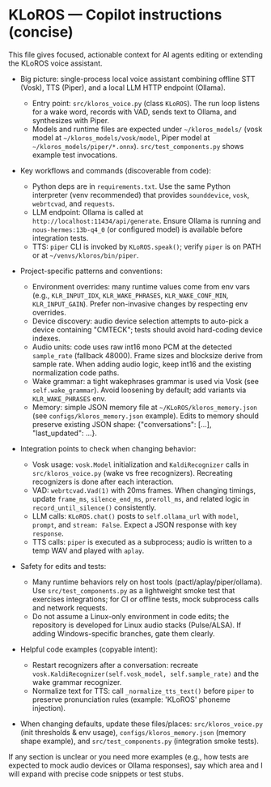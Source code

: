 <!--
Guidance for AI coding agents working on the KLoROS repository.
Keep this short (20–50 lines). Reference concrete files and observable patterns.
-->
# KLoROS — Copilot instructions (concise)

This file gives focused, actionable context for AI agents editing or extending the KLoROS voice assistant.

- Big picture: single-process local voice assistant combining offline STT (Vosk), TTS (Piper), and a local LLM HTTP endpoint (Ollama).
  - Entry point: `src/kloros_voice.py` (class `KLoROS`). The run loop listens for a wake word, records with VAD, sends text to Ollama, and synthesizes with Piper.
  - Models and runtime files are expected under `~/kloros_models/` (vosk model at `~/kloros_models/vosk/model`, Piper model at `~/kloros_models/piper/*.onnx`). `src/test_components.py` shows example test invocations.

- Key workflows and commands (discoverable from code):
  - Python deps are in `requirements.txt`. Use the same Python interpreter (venv recommended) that provides `sounddevice`, `vosk`, `webrtcvad`, and `requests`.
  - LLM endpoint: Ollama is called at `http://localhost:11434/api/generate`. Ensure Ollama is running and `nous-hermes:13b-q4_0` (or configured model) is available before integration tests.
  - TTS: `piper` CLI is invoked by `KLoROS.speak()`; verify `piper` is on PATH or at `~/venvs/kloros/bin/piper`.

- Project-specific patterns and conventions:
  - Environment overrides: many runtime values come from env vars (e.g., `KLR_INPUT_IDX`, `KLR_WAKE_PHRASES`, `KLR_WAKE_CONF_MIN`, `KLR_INPUT_GAIN`). Prefer non-invasive changes by respecting env overrides.
  - Device discovery: audio device selection attempts to auto-pick a device containing "CMTECK"; tests should avoid hard-coding device indexes.
  - Audio units: code uses raw int16 mono PCM at the detected `sample_rate` (fallback 48000). Frame sizes and blocksize derive from sample rate. When adding audio logic, keep int16 and the existing normalization code paths.
  - Wake grammar: a tight wakephrases grammar is used via Vosk (see `self.wake_grammar`). Avoid loosening by default; add variants via `KLR_WAKE_PHRASES` env.
  - Memory: simple JSON memory file at `~/KLoROS/kloros_memory.json` (see `configs/kloros_memory.json` example). Edits to memory should preserve existing JSON shape: {"conversations": [...], "last_updated": ...}.

- Integration points to check when changing behavior:
  - Vosk usage: `vosk.Model` initialization and `KaldiRecognizer` calls in `src/kloros_voice.py` (wake vs free recognizers). Recreating recognizers is done after each interaction.
  - VAD: `webrtcvad.Vad(1)` with 20ms frames. When changing timings, update `frame_ms`, `silence_end_ms`, `preroll_ms`, and related logic in `record_until_silence()` consistently.
  - LLM calls: `KLoROS.chat()` posts to `self.ollama_url` with `model`, `prompt`, and `stream: False`. Expect a JSON response with key `response`.
  - TTS calls: `piper` is executed as a subprocess; audio is written to a temp WAV and played with `aplay`.

- Safety for edits and tests:
  - Many runtime behaviors rely on host tools (pactl/aplay/piper/ollama). Use `src/test_components.py` as a lightweight smoke test that exercises integrations; for CI or offline tests, mock subprocess calls and network requests.
  - Do not assume a Linux-only environment in code edits; the repository is developed for Linux audio stacks (Pulse/ALSA). If adding Windows-specific branches, gate them clearly.

- Helpful code examples (copyable intent):
  - Restart recognizers after a conversation: recreate `vosk.KaldiRecognizer(self.vosk_model, self.sample_rate)` and the wake grammar recognizer.
  - Normalize text for TTS: call `_normalize_tts_text()` before `piper` to preserve pronunciation rules (example: 'KLoROS' phoneme injection).

- When changing defaults, update these files/places: `src/kloros_voice.py` (init thresholds & env usage), `configs/kloros_memory.json` (memory shape example), and `src/test_components.py` (integration smoke tests).

If any section is unclear or you need more examples (e.g., how tests are expected to mock audio devices or Ollama responses), say which area and I will expand with precise code snippets or test stubs.

